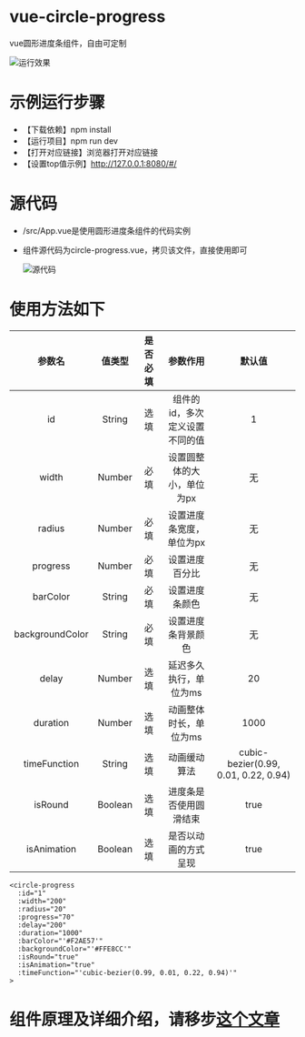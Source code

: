 # vue-circle-progress
vue圆形进度条组件，自由可定制

![运行效果](./example.gif)


# 示例运行步骤
- 【下载依赖】npm install
- 【运行项目】npm run dev
- 【打开对应链接】浏览器打开对应链接
- 【设置top值示例】http://127.0.0.1:8080/#/



# 源代码
- /src/App.vue是使用圆形进度条组件的代码实例
- 组件源代码为circle-progress.vue，拷贝该文件，直接使用即可

  ![源代码](./src.png)



# 使用方法如下

 | 参数名 | 值类型 | 是否必填 | 参数作用 | 默认值 |
 | :------: | :------: | :------: | :------: | :------: |
 | id | String | 选填 | 组件的id，多次定义设置不同的值 | 1 |
 | width | Number | 必填 | 设置圆整体的大小，单位为px | 无 |
 | radius | Number | 必填 | 设置进度条宽度，单位为px | 无 |
 | progress | Number | 必填 | 设置进度百分比 | 无 |
 | barColor | String | 必填 | 设置进度条颜色 | 无 |
 | backgroundColor | String | 必填 | 设置进度条背景颜色 | 无 |
 | delay | Number | 选填 | 延迟多久执行，单位为ms | 20 |
 | duration | Number | 选填 | 动画整体时长，单位为ms | 1000 |
 | timeFunction | String | 选填 | 动画缓动算法 | cubic-bezier(0.99, 0.01, 0.22, 0.94) |
 | isRound | Boolean | 选填 | 进度条是否使用圆滑结束 | true |
 | isAnimation | Boolean | 选填 | 是否以动画的方式呈现 | true |

  ```
  <circle-progress
    :id="1"
    :width="200"
    :radius="20"
    :progress="70"
    :delay="200"
    :duration="1000"
    :barColor="'#F2AE57'"
    :backgroundColor="'#FFE8CC'"
    :isRound="true"
    :isAnimation="true"
    :timeFunction="'cubic-bezier(0.99, 0.01, 0.22, 0.94)'"
  >
  ```


# 组件原理及详细介绍，请移步[这个文章](https://segmentfault.com/a/1190000016591047)
